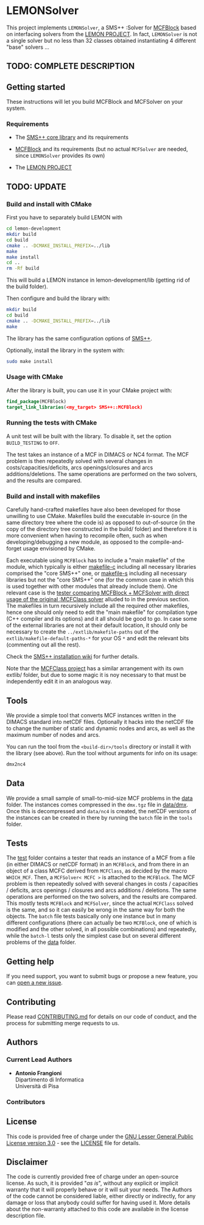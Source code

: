 # LEMONSolver

This project implements `LEMONSolver`, a SMS++ :Solver
for [MCFBlock](https://gitlab.com/smspp/mcfblock) based
on interfacing solvers from the
[LEMON PROJECT](https://lemon.cs.elte.hu/trac/lemon).
In fact, `LEMONSolver` is not a single solver but no less
than 32 classes obtained instantiating 4 different "base"
solvers ...

## TODO: COMPLETE DESCRIPTION


## Getting started

These instructions will let you build MCFBlock and MCFSolver on your system.


### Requirements

- The [SMS++ core library](https://gitlab.com/smspp/smspp) and
  its requirements

- [MCFBlock](https://gitlab.com/smspp/mcfblock) and its
  requirements (but no actual `MCFSolver` are needed, since
  `LEMONSolver` provides its own)

- The [LEMON PROJECT](https://lemon.cs.elte.hu/trac/lemon)


## TODO: UPDATE

### Build and install with CMake

First you have to separately build LEMON with

```sh
cd lemon-development
mkdir build
cd build
cmake .. -DCMAKE_INSTALL_PREFIX=../lib
make
make install
cd ..
rm -Rf build
```

This will build a LEMON instance in
lemon-development/lib (getting rid of the build folder).

Then configure and build the library with:

```sh
mkdir build
cd build
cmake .. -DCMAKE_INSTALL_PREFIX=../lib
make
```

The library has the same configuration options of
[SMS++](https://gitlab.com/smspp/smspp-project/-/wikis/Customize-the-configuration).

Optionally, install the library in the system with:

```sh
sudo make install
```


### Usage with CMake

After the library is built, you can use it in your CMake project with:

```cmake
find_package(MCFBlock)
target_link_libraries(<my_target> SMS++::MCFBlock)
```


### Running the tests with CMake

A unit test will be built with the library.
To disable it, set the option `BUILD_TESTING` to `OFF`.

The test takes an instance of a MCF in DIMACS or NC4 format. The MCF problem
is then repeatedly solved with several changes in costs/capacities/deficits,
arcs openings/closures and arcs additions/deletions. The same operations are
performed on the two solvers, and the results are compared.


### Build and install with makefiles

Carefully hand-crafted makefiles have also been developed for those unwilling
to use CMake. Makefiles build the executable in-source (in the same directory
tree where the code is) as opposed to out-of-source (in the copy of the
directory tree constructed in the build/ folder) and therefore it is more
convenient when having to recompile often, such as when developing/debugging
a new module, as opposed to the compile-and-forget usage envisioned by CMake.

Each executable using `MCFBlock` has to include a "main makefile" of the
module, which typically is either [makefile-c](makefile-c) including all
necessary libraries comprised the "core SMS++" one, or
[makefile-s](makefile-s) including all necessary libraries but not the "core
SMS++" one (for the common case in which this is used together with other
modules that already include them). One relevant case is the
[tester comparing MCFBlock + MCFSolver with direct usage of the
original :MCFClass solver](test/test.cpp) alluded to in the previous section.
The makefiles in turn recursively include all the required other makefiles,
hence one should only need to edit the "main makefile" for compilation type
(C++ compiler and its options) and it all should be good to go. In case some
of the external libraries are not at their default location, it should only be
necessary to create the `../extlib/makefile-paths` out of the
`extlib/makefile-default-paths-*` for your OS `*` and edit the relevant bits
(commenting out all the rest).

Check the [SMS++ installation wiki](https://gitlab.com/smspp/smspp-project/-/wikis/Customize-the-configuration#location-of-required-libraries)
for further details.

Note thar the [MCFClass
project](https://github.com/frangio68/Min-Cost-Flow-Class) has a similar
arrangement with its own extlib/ folder, but due to some magic it is noy
necessary to that must be independently edit it in an analogous way.


## Tools

We provide a simple tool that converts MCF instances written in the DIMACS
standard into netCDF files. Optionally it hacks into the netCDF file to
change the number of static and dynamic nodes and arcs, as well as the
maximum number of nodes and arcs.

You can run the tool from the `<build-dir>/tools` directory or install it
with the library (see above). Run the tool without arguments for info on
its usage:

```sh
dmx2nc4
```


## Data

We provide a small sample of small-to-mid-size MCF problems in the
[data](data) folder. The instances comes compressed in the `dmx.tgz` file
in [data/dmx](data/dmx). Once this is decompressed and `data/nc4` is
created, the netCDF versions of the instances can be created in there by
running the `batch` file in the `tools` folder.


## Tests

The [test](test) folder contains a tester that reads an instance of a MCF
from a file (in either DIMACS or netCDF format) in an `MCFBlock`, and from
there in an object of a class MCFC derived from `MCFClass`, as decided by
the macro `WHICH_MCF`. Then, a `MCFSolver< MCFC >` is attached to the
`MCFBlock`. The MCF problem is then repeatedly solved with several changes in
costs / capacities / deficits, arcs openings / closures and arcs additions /
deletions. The same operations are performed on the two solvers, and the
results are compared. This mostly tests `MCFBlock` and `MCFSolver`, since
the actual `MCFClass` solved is the same, and so it can easily be wrong in
the same way for both the objects. The `batch` file tests basically only one
instance but in many different configurations (there can actually be two
`MCFBlock`, one of which is modified and the other solved, in all possible
combinations) and repeatedly, while the `batch-l` tests only the simplest
case but on several different problems of the [data](data) folder.


## Getting help

If you need support, you want to submit bugs or propose a new feature, you can
[open a new issue](https://gitlab.com/smspp/mcfblock/-/issues/new).


## Contributing

Please read [CONTRIBUTING.md](CONTRIBUTING.md) for details on our code of
conduct, and the process for submitting merge requests to us.


## Authors

### Current Lead Authors

- **Antonio Frangioni**  
  Dipartimento di Informatica  
  Università di Pisa

### Contributors


## License

This code is provided free of charge under the [GNU Lesser General Public
License version 3.0](https://opensource.org/licenses/lgpl-3.0.html) -
see the [LICENSE](LICENSE) file for details.


## Disclaimer

The code is currently provided free of charge under an open-source license.
As such, it is provided "*as is*", without any explicit or implicit warranty
that it will properly behave or it will suit your needs. The Authors of
the code cannot be considered liable, either directly or indirectly, for
any damage or loss that anybody could suffer for having used it. More
details about the non-warranty attached to this code are available in the
license description file.
